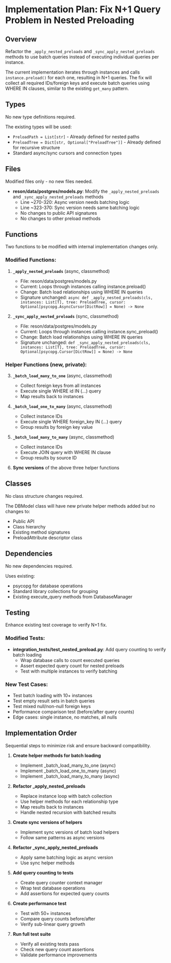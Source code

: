 # Implementation Plan: Fix N+1 Query Problem in Nested Preloading

## Overview
Refactor the `_apply_nested_preloads` and `_sync_apply_nested_preloads` methods to use batch queries instead of executing individual queries per instance.

The current implementation iterates through instances and calls `instance.preload()` for each one, resulting in N+1 queries. The fix will collect all required IDs/foreign keys and execute batch queries using WHERE IN clauses, similar to the existing `get_many` pattern.

## Types
No new type definitions required.

The existing types will be used:
- `PreloadPath = List[str]` - Already defined for nested paths
- `PreloadTree = Dict[str, Optional["PreloadTree"]]` - Already defined for recursive structure
- Standard async/sync cursors and connection types

## Files
Modified files only - no new files needed.

- **reson/data/postgres/models.py**: Modify the `_apply_nested_preloads` and `_sync_apply_nested_preloads` methods
  - Line ~270-320: Async version needs batching logic
  - Line ~323-370: Sync version needs same batching logic
  - No changes to public API signatures
  - No changes to other preload methods

## Functions
Two functions to be modified with internal implementation changes only.

### Modified Functions:

1. **`_apply_nested_preloads`** (async, classmethod)
   - File: reson/data/postgres/models.py
   - Current: Loops through instances calling instance.preload()
   - Change: Batch load relationships using WHERE IN queries
   - Signature unchanged: `async def _apply_nested_preloads(cls, instances: List[T], tree: PreloadTree, cursor: Optional[psycopg.AsyncCursor[DictRow]] = None) -> None`

2. **`_sync_apply_nested_preloads`** (sync, classmethod)
   - File: reson/data/postgres/models.py  
   - Current: Loops through instances calling instance.sync_preload()
   - Change: Batch load relationships using WHERE IN queries
   - Signature unchanged: `def _sync_apply_nested_preloads(cls, instances: List[T], tree: PreloadTree, cursor: Optional[psycopg.Cursor[DictRow]] = None) -> None`

### Helper Functions (new, private):

3. **`_batch_load_many_to_one`** (async, classmethod)
   - Collect foreign keys from all instances
   - Execute single WHERE id IN (...) query
   - Map results back to instances

4. **`_batch_load_one_to_many`** (async, classmethod)
   - Collect instance IDs
   - Execute single WHERE foreign_key IN (...) query
   - Group results by foreign key value

5. **`_batch_load_many_to_many`** (async, classmethod)
   - Collect instance IDs
   - Execute JOIN query with WHERE IN clause
   - Group results by source ID

6. **Sync versions** of the above three helper functions

## Classes
No class structure changes required.

The DBModel class will have new private helper methods added but no changes to:
- Public API
- Class hierarchy
- Existing method signatures
- PreloadAttribute descriptor class

## Dependencies
No new dependencies required.

Uses existing:
- psycopg for database operations
- Standard library collections for grouping
- Existing execute_query methods from DatabaseManager

## Testing
Enhance existing test coverage to verify N+1 fix.

### Modified Tests:
- **integration_tests/test_nested_preload.py**: Add query counting to verify batch loading
  - Wrap database calls to count executed queries
  - Assert expected query count for nested preloads
  - Test with multiple instances to verify batching

### New Test Cases:
- Test batch loading with 10+ instances
- Test empty result sets in batch queries
- Test mixed null/non-null foreign keys
- Performance comparison test (before/after query counts)
- Edge cases: single instance, no matches, all nulls

## Implementation Order
Sequential steps to minimize risk and ensure backward compatibility.

1. **Create helper methods for batch loading**
   - Implement _batch_load_many_to_one (async)
   - Implement _batch_load_one_to_many (async)
   - Implement _batch_load_many_to_many (async)

2. **Refactor _apply_nested_preloads**
   - Replace instance loop with batch collection
   - Use helper methods for each relationship type
   - Map results back to instances
   - Handle nested recursion with batched results

3. **Create sync versions of helpers**
   - Implement sync versions of batch load helpers
   - Follow same patterns as async versions

4. **Refactor _sync_apply_nested_preloads**
   - Apply same batching logic as async version
   - Use sync helper methods

5. **Add query counting to tests**
   - Create query counter context manager
   - Wrap test database operations
   - Add assertions for expected query counts

6. **Create performance test**
   - Test with 50+ instances
   - Compare query counts before/after
   - Verify sub-linear query growth

7. **Run full test suite**
   - Verify all existing tests pass
   - Check new query count assertions
   - Validate performance improvements
